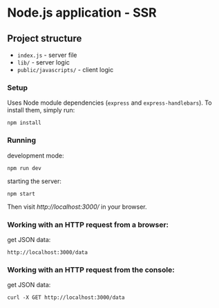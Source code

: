 # Node.js application - SSR
 
## Project structure

 - `index.js` - server file
 - `lib/` - server logic
 - `public/javascripts/` - client logic

### Setup

Uses Node module dependencies (`express` and `express-handlebars`).
To install them, simply run:

```
npm install
```

### Running

development mode:

```
npm run dev
```

starting the server:

```
npm start
```

Then visit _http://localhost:3000/_ in your browser.

### Working with an HTTP request from a browser:

get JSON data:

```
http://localhost:3000/data
```
### Working with an HTTP request from the console:

get JSON data:

```
curl -X GET http://localhost:3000/data
```


